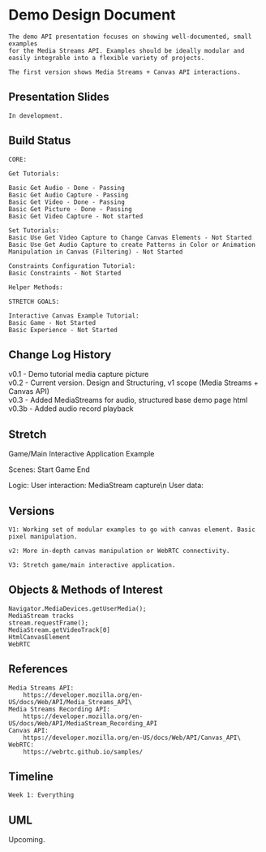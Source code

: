 # Demo Design Document

    The demo API presentation focuses on showing well-documented, small examples
    for the Media Streams API. Examples should be ideally modular and easily integrable into a flexible variety of projects.

    The first version shows Media Streams + Canvas API interactions.

## Presentation Slides
    
    In development.

## Build Status

    CORE:

    Get Tutorials:

    Basic Get Audio - Done - Passing
    Basic Get Audio Capture - Passing
    Basic Get Video - Done - Passing
    Basic Get Picture - Done - Passing
    Basic Get Video Capture - Not started

    Set Tutorials:
    Basic Use Get Video Capture to Change Canvas Elements - Not Started
    Basic Use Get Audio Capture to create Patterns in Color or Animation Manipulation in Canvas (Filtering) - Not Started

    Constraints Configuration Tutorial:
    Basic Constraints - Not Started

    Helper Methods:

    STRETCH GOALS:

    Interactive Canvas Example Tutorial:
    Basic Game - Not Started
    Basic Experience - Not Started

## Change Log History

v0.1 - Demo tutorial media capture picture\
v0.2 - Current version. Design and Structuring, v1 scope (Media Streams + Canvas API)\
v0.3 - Added MediaStreams for audio, structured base demo page html
v0.3b - Added audio record playback

## Stretch

Game/Main Interactive Application Example

Scenes:
    Start Game
    End

Logic:
    User interaction: MediaStream capture\n
    User data:

## Versions

    V1: Working set of modular examples to go with canvas element. Basic
    pixel manipulation.

    v2: More in-depth canvas manipulation or WebRTC connectivity.

    V3: Stretch game/main interactive application.

## Objects & Methods of Interest

    Navigator.MediaDevices.getUserMedia();
    MediaStream tracks
    stream.requestFrame();
    MediaStream.getVideoTrack[0]
    HtmlCanvasElement
    WebRTC

## References

    Media Streams API:
        https://developer.mozilla.org/en-US/docs/Web/API/Media_Streams_API\
    Media Streams Recording API:
        https://developer.mozilla.org/en-US/docs/Web/API/MediaStream_Recording_API
    Canvas API:
        https://developer.mozilla.org/en-US/docs/Web/API/Canvas_API\
    WebRTC:
        https://webrtc.github.io/samples/

## Timeline

    Week 1: Everything

## UML

Upcoming.